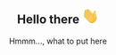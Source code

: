 <div align="center">
<h2> Hello there <img src="https://raw.githubusercontent.com/KhangTran2005/KhangTran2005/master/wave.gif" width="30px"> </h2>

Hmmm..., what to put here

<!-- <img align="center" src="https://github-readme-stats.vercel.app/api?username=khangtranduc&theme=gruvbox_light&show_icons=true" alt="Tran Duc Khang's Github Stats"> -->

</div>

<!--
**KhangTran2005/KhangTran2005** is a ✨ _special_ ✨ repository because its `README.md` (this file) appears on your GitHub profile.

Here are some ideas to get you started:

- 🔭 I’m currently working on ...
- 🌱 I’m currently learning ...
- 👯 I’m looking to collaborate on ...
- 🤔 I’m looking for help with ...
- 💬 Ask me about ...
- 📫 How to reach me: ...
- 😄 Pronouns: ...
- ⚡ Fun fact: ...
-->
